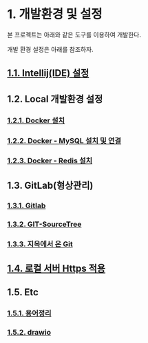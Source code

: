 # 1. 개발환경 및 설정

  본 프로젝트는 아래와 같은 도구를 이용하여 개발한다.

개발 환경 설정은 아래를 참조하자.

## [1.1. Intellij(IDE) 설정](./intellij-env.md)

## 1.2. Local 개발환경 설정
### [1.2.1. Docker 설치](https://www.lainyzine.com/ko/article/a-complete-guide-to-how-to-install-docker-desktop-on-windows-10/)
### [1.2.2. Docker - MySQL 설치 및 연결](./mysql-env.md)
### [1.2.3. Docker - Redis 설치](./redis-env.md)

## 1.3. GitLab(형상관리)
### [1.3.1. Gitlab](https://opentutorials.org/course/785/4933)
### [1.3.2. GIT-SourceTree](https://opentutorials.org/course/1492)
### [1.3.3. 지옥에서 온 Git](https://opentutorials.org/course/2708)

## [1.4. 로컬 서버 Https 적용](https://ppaksang.tistory.com/m/14)

## 1.5. Etc
### [1.5.1. 용어정리](../etc/glossary.md)
### [1.5.2. drawio](https://www.drawio.com/)